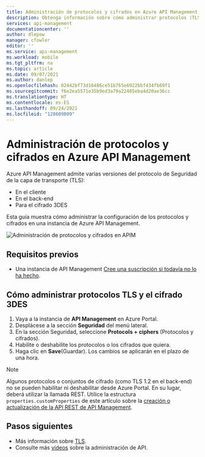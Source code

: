 ```yaml
---
title: Administración de protocolos y cifrados en Azure API Management | Microsoft Docs
description: Obtenga información sobre cómo administrar protocolos (TLS) y cifrados (DES) en Azure API Management.
services: api-management
documentationcenter: ''
author: dlepow
manager: cfowler
editor: ''
ms.service: api-management
ms.workload: mobile
ms.tgt_pltfrm: na
ms.topic: article
ms.date: 09/07/2021
ms.author: danlep
ms.openlocfilehash: 02442bf73d16486ce51b765e6922bbf434fb69f1
ms.sourcegitcommit: f6e2ea5571e35b9ed3a79a22485eba4d20ae36cc
ms.translationtype: HT
ms.contentlocale: es-ES
ms.lasthandoff: 09/24/2021
ms.locfileid: "128609809"
---
```

# <a name="manage-protocols-and-ciphers-in-azure-api-management"></a>Administración de protocolos y cifrados en Azure API Management

Azure API Management admite varias versiones del protocolo de Seguridad de la capa de transporte (TLS):
* En el cliente
* En el back-end
* Para el cifrado 3DES

Esta guía muestra cómo administrar la configuración de los protocolos y cifrados en una instancia de Azure API Management.

![Administración de protocolos y cifrados en APIM](./media/api-management-howto-manage-protocols-ciphers/api-management-protocols-ciphers.png)

## <a name="prerequisites"></a>Requisitos previos

* Una instancia de API Management [Cree una suscripción si todavía no lo ha hecho](get-started-create-service-instance.md).

## <a name="how-to-manage-tls-protocols-and-3des-cipher"></a>Cómo administrar protocolos TLS y el cifrado 3DES

1. Vaya a la instancia de **API Management** en Azure Portal.
1. Desplácese a la sección **Seguridad** del menú lateral.
1. En la sección Seguridad, seleccione **Protocols + ciphers** (Protocolos y cifrados).  
1. Habilite o deshabilite los protocolos o los cifrados que quiera.
1. Haga clic en **Save**(Guardar). Los cambios se aplicarán en el plazo de una hora.  

> [!NOTE]
> Algunos protocolos o conjuntos de cifrado (como TLS 1.2 en el back-end) no se pueden habilitar ni deshabilitar desde Azure Portal. En su lugar, deberá utilizar la llamada REST. Utilice la estructura `properties.customProperties` de este artículo sobre la [creación o actualización de la API REST de API Management](/rest/api/apimanagement/2020-06-01-preview/api-management-service/create-or-update#request-body).

## <a name="next-steps"></a>Pasos siguientes

* Más información sobre [TLS](/dotnet/framework/network-programming/tls).
* Consulte más [vídeos](https://azure.microsoft.com/documentation/videos/index/?services=api-management) sobre la administración de API.
